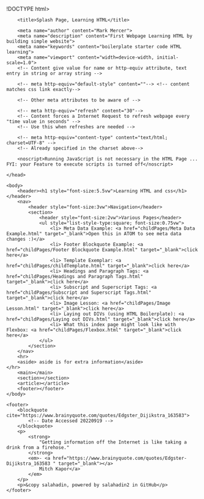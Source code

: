 !DOCTYPE html>
<html lang="en" dir="ltr">
    <head>
        <!-- Used by the Keyboard -->
        <meta charset="utf-8">

        <title>Splash Page, Learning HTML</title>

        <meta name="author" content="Mark Mercer">
        <meta name="description" content="First Webpage Learning HTML by building simple website">
        <meta name="keywords" content="boilerplate starter code HTML learning">
        <meta name="viewport" content="width=device-width, initial-scale=1.0">
        <!-- Content give value for name or http-equiv attribute, text entry in string or array string -->

        <!-- meta http-equiv="default-style" content=""--> <!-- content matches css link exactly-->

        <!-- Other meta attributes to be aware of -->

        <!-- meta http-equiv="refresh" content="30"-->
        <!-- Content forces a Internet Request to refresh webpage every "time value in seconds" -->
        <!-- Use this when refreshes are needed -->

        <!-- meta http-equiv="content-type" content="text/html; charset=UTF-8" -->
        <!-- Already specified in the charset above-->

        <noscript>Running JavaScript is not necessary in the HTML Page ... FYI: your Feature to execute scripts is turned off</noscript>

    </head>
    
    <body>
        <header><h1 style="font-size:5.5vw">Learning HTML and css</h1></header>
        <nav>
            <header style="font-size:3vw">Navigation</header>
            <section>
                <header style="font-size:2vw">Various Pages</header>
                <ul style="list-style-type:square; font-size:0.75vw">
                    <li> Meta Data Example: <a href="childPages/Meta Data Example.html" target="_blank">Open this in ATOM to see meta data changes :)</a>
                    <li> Footer Blockquote Example: <a href="childPages/Footer Blockquote Example.html" target="_blank">click here</a>
                    <li> Template Exemplar: <a href="childPages/childTemplate.html" target="_blank">click here</a>
                    <li> Headings and Paragraph Tags: <a href="childPages/Headings and Paragraph Tags.html" target="_blank">click here</a>
                    <li> Subscript and Superscript Tags: <a href="childPages/Subscript and Superscript Tags.html" target="_blank">click here</a>
                    <li> Image Lesson: <a href="childPages/Image Lesson.html" target="_blank">click here</a>
                    <li> Laying out DIVs (using HTML Boilerplate): <a href="childPages/Laying out DIVs.html" target="_blank">click here</a>
                    <li> What this index page might look like with Flexbox: <a href="childPages/Flexbox.html" target="_blank">click here</a>
                </ul>
            </section>
        </nav>
        <hr>
        <aside> aside is for extra information</aside>
    </hr>
        <main></main>
        <section></section>
        <article></article>
        <footer></footer>
    </body>

    <footer>
        <blockquote cite="https://www.brainyquote.com/quotes/Edgster_Dijikstra_163583">
            <!-- Date Accessed 20220919 -->
        </blockquote>
        <p>
            <strong>
                "Getting information off the Internet is like taking a drink from a firehose."
            </strong>
            <em>- <a href="https://www.brainyquote.com/quotes/Edgster-Dijikstra_163583 " target="_blank"></a>
                Mitch Kapor</a>
            </em>
        </p>
        <p>&copy salahadin, powered by salahadin2 in GitHub</p>
    </footer>
</html>
